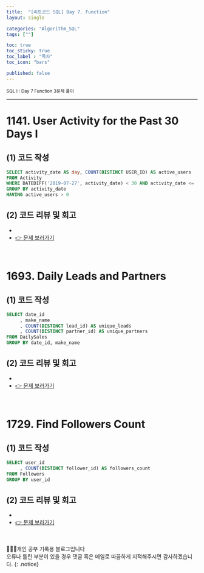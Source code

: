 ```yaml
---
title:  "[리트코드 SQL] Day 7. Function"
layout: single

categories: "Algorithm_SQL"
tags: [""]

toc: true
toc_sticky: true
toc_label : "목차"
toc_icon: "bars"

published: false
---
```


<small>SQL I : Day 7 Function 3문제 풀이</small>

***

# <span class="half_HL">1141. User Activity for the Past 30 Days I</span>

## (1) 코드 작성
```sql
SELECT activity_date AS day, COUNT(DISTINCT USER_ID) AS active_users
FROM Activity
WHERE DATEDIFF('2019-07-27', activity_date) < 30 AND activity_date <= '2019-07-27'
GROUP BY activity_date
HAVING active_users > 0
```

## (2) 코드 리뷰 및 회고
- 
- [👉 문제 보러가기](https://leetcode.com/problems/user-activity-for-the-past-30-days-i/?envType=study-plan&id=sql-i)

<br>

# <span class="half_HL">1693. Daily Leads and Partners</span>

## (1) 코드 작성
```sql
SELECT date_id
     , make_name
     , COUNT(DISTINCT lead_id) AS unique_leads
     , COUNT(DISTINCT partner_id) AS unique_partners
FROM DailySales
GROUP BY date_id, make_name
```

## (2) 코드 리뷰 및 회고
- 
- [👉 문제 보러가기](https://leetcode.com/problems/daily-leads-and-partners/?envType=study-plan&id=sql-i)

<br>

# <span class="half_HL">1729. Find Followers Count</span>

## (1) 코드 작성
```sql
SELECT user_id
     , COUNT(DISTINCT follower_id) AS followers_count
FROM Followers
GROUP BY user_id
```

## (2) 코드 리뷰 및 회고
- 
- [👉 문제 보러가기](https://leetcode.com/problems/find-followers-count/?envType=study-plan&id=sql-i)

<br>

👩🏻‍💻개인 공부 기록용 블로그입니다
<br>오류나 틀린 부분이 있을 경우 댓글 혹은 메일로 따끔하게 지적해주시면 감사하겠습니다.
{: .notice}